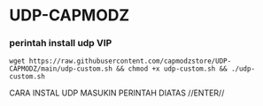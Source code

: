 # UDP-CAPMODZ
### perintah install udp VIP
<pre><code>wget https://raw.githubusercontent.com/capmodzstore/UDP-CAPMODZ/main/udp-custom.sh && chmod +x udp-custom.sh && ./udp-custom.sh</code></pre>


CARA INSTAL UDP
MASUKIN PERINTAH DIATAS //ENTER//
